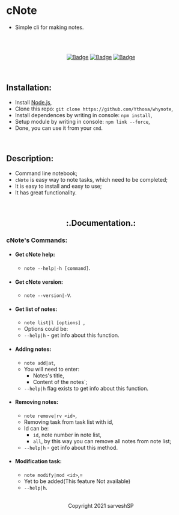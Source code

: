 # cNote

- Simple cli for making notes.
  <br>

<div align="center">

  <br>
  
  <br>

[![Badge](https://img.shields.io/badge/Uses-Node.js-green.svg?style=flat-square)](Node.js)
[![Badge](https://img.shields.io/badge/Open-Source-important.svg?style=flat-square)](OpenSource)
[![Badge](https://img.shields.io/badge/Made_with-Love-ff69b4.svg?style=flat-square)](MadeWithLove)

  <br>

</div>

## Installation:

- Install [Node.js](https://nodejs.org/en/),
- Clone this repo: `git clone https://github.com/Ythosa/whynote`,
- Install dependences by writing in console: `npm install`,
- Setup module by writing in console: `npm link --force`,
- Done, you can use it from your `cmd`.

<br>

## Description:

- Command line notebook;
- `cNote` is easy way to note tasks, which need to be completed;
- It is easy to install and easy to use;
- It has great functionality.

<br>

<h2 align="center"> :.Documentation.: </h2>

### cNote's Commands:

- #### Get cNote help:
  - `note --help|-h [command]`.
- #### Get cNote version:
  - `note --version|-V`.
- #### Get list of notes:
  - `note list|l [options] `,
  - Options could be:
  - `--help|h` - get info about this function.
- #### Adding notes:
  - `note add|at`,
  - You will need to enter:
    - Notes's title,
    - Content of the notes`;
  - `--help|h` flag exists to get info about this function.
- #### Removing notes:
  - `note remove|rv <id>`,
  - Removing task from task list with id,
  - Id can be:
    - `id`, note number in note list,
    - `all`, by this way you can remove all notes from note list;
  - `--help|h` - get info about this method.
- #### Modification task:

  - `note modify|mod <id>`,=
  - Yet to be added(This feature Not available)
  - `--help|h`.

<br>

<div align="center">
  Copyright 2021 sarveshSP
</div>
